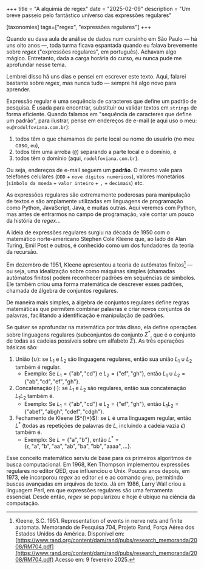 +++
title = "A alquimia de regex"
date = "2025-02-09"
description = "Um breve passeio pelo fantástico universo das expressões regulares"

[taxonomies]
tags=["regex", "expressões regulares"]
+++

Quando eu dava aula de análise de dados num cursinho em São Paulo &mdash; há uns oito anos &mdash;, toda turma ficava espantada quando eu falava brevemente sobre _regex_ ("expressões regulares", em português). Achavam algo mágico. Entretanto, dada a carga horária do curso, eu nunca pude me aprofundar nesse tema.

Lembrei disso há uns dias e pensei em escrever este texto. Aqui, falarei bastante sobre _regex_, mas nunca tudo &mdash; sempre há algo novo para aprender.

Expressão regular é uma sequência de caracteres que define um padrão de pesquisa. É usada para encontrar, substituir ou validar textos em `strings` de forma eficiente. Quando falamos em "sequência de caracteres que define um padrão", para ilustrar, pense em endereços de e-mail (e aqui uso o meu: `eu@rodolfoviana.com.br`): 

1. todos têm o que chamamos de parte local ou nome do usuário (no meu caso, `eu`),
2. todos têm uma arroba (`@`) separando a parte local e o domínio, e
3. todos têm o domínio (aqui, `rodolfoviana.com.br`).

Ou seja, endereços de e-mail seguem um **padrão**. O mesmo vale para telefones celulares (`DDD` + `nove dígitos numéricos`), valores monetários (`símbolo da moeda` + `valor inteiro` + `,` + `decimais`) etc.

As expressões regulares são extremamente poderosas para manipulação de textos e são amplamente utilizadas em linguagens de programação como Python, JavaScript, Java, e muitas outras. Aqui veremos com Python, mas antes de entrarmos no campo de programação, vale contar um pouco da história de _regex_...

A ideia de expressões regulares surgiu na década de 1950 com o matemático norte-americano Stephen Cole Kleene que, ao lado de Alan Turing, Emil Post e outros, é conhecido como um dos fundadores da teoria da recursão. 

Em dezembro de 1951, Kleene apresentou a teoria de autômatos finitos[^1] &mdash; ou seja, uma idealização sobre como máquinas simples (chamadas autômatos finitos) podem reconhecer padrões em sequências de símbolos. Ele também criou uma forma matemática de descrever esses padrões, chamada de álgebra de conjuntos regulares. 

De maneira mais simples, a álgebra de conjuntos regulares define regras matemáticas que permitem combinar palavras e criar novos conjuntos de palavras, facilitando a identificação e manipulação de padrões.

Se quiser se aprofundar na matemática por trás disso, ela define operações sobre linguagens regulares (subconjuntos do conjunto $\Sigma^*$, que é o conjunto de todas as cadeias possíveis sobre um alfabeto $\Sigma$). As três operações básicas são:

1. União ($\cup$): se $L_1$ e $L_2$ são linguagens regulares, então sua união $L_1 \cup L_2$ também é regular.
    - Exemplo: Se $L_1 = \lbrace\text{"ab"}, \text{"cd"}\rbrace$ e $L_2 = \lbrace\text{"ef"}, \text{"gh"}\rbrace$, então $L_1 \cup L_2 = \lbrace\text{"ab"},\text{"cd"},\text{"ef"},\text{"gh"}\rbrace$.
2. Concatenação ($\cdot$): se $L_1$ e $L_2$ são regulares, então sua concatenação $L_1L_2$ também é.
    - Exemplo: Se $L_1 = \lbrace\text{"ab"}, \text{"cd"}\rbrace$ e $L_2 = \lbrace\text{"ef"}, \text{"gh"}\rbrace$, então $L_1L_2 = \lbrace\text{"abef"},\text{"abgh"},\text{"cdef"},\text{"cdgh"}\rbrace$.
3. Fechamento de Kleene ($^{\*}$): se $L$ é uma linguagem regular, então $L^*$ (todas as repetições de palavras de $L$, incluindo a cadeia vazia $\epsilon$) também é.
    - Exemplo: Se $L = \lbrace\text{"a"}, \text{"b"}\rbrace$, então $L^* = \lbrace\epsilon, \text{"a"},\text{"b"},\text{"aa"},\text{"ab"},\text{"ba"},\text{"bb"},\text{"aaaa"},\text{...}\rbrace$.

Esse conceito matemático serviu de base para os primeiros algoritmos de busca computacional. Em 1968, Ken Thompson implementou expressões regulares no editor QED, que influenciou o Unix. Poucos anos depois, em 1973, ele incorporou _regex_ ao editor `ed` e ao comando `grep`, permitindo buscas avançadas em arquivos de texto. Já em 1986, Larry Wall criou a linguagem Perl, em que expressões regulares são uma ferramenta essencial. Desde então, _regex_ se popularizou e hoje é ubíquo na ciência da computação.


[^1]: Kleene, S.C. 1951. Representation of events in nerve nets and finite automata. Memorando de Pesquisa 704, Projeto Rand, Força Aérea dos Estados Unidos da América. Disponível em: [https://www.rand.org/content/dam/rand/pubs/research_memoranda/2008/RM704.pdf](https://www.rand.org/content/dam/rand/pubs/research_memoranda/2008/RM704.pdf) Acesso em: 9 fevereiro 2025.